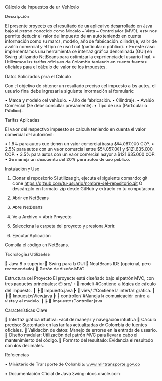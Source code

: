 Cálculo de Impuestos de un Vehículo

Descripción

El presente proyecto es el resultado de un aplicativo desarrollado en Java bajo el patrón conocido como Modelo – Vista – Controlador (MVC), esto nos permite deducir el valor del impuesto de un auto teniendo en cuenta información como su marca, modelo, año de fabricación, cilindraje, valor de avalúo comercial y el tipo de uso final (particular o público).
•	En este caso implementamos una herramienta de interfaz gráfica denominada (GUI) en Swing utilizando NetBeans para optimizar la experiencia del usuario final.
•	Utilizamos las tarifas oficiales de Colombia teniendo en cuenta fuentes oficiales para el cálculo del valor de los impuestos.

Datos Solicitados para el Cálculo

Con el objetivo de obtener un resultado preciso del impuesto a los autos, el usuario final debe ingresar la siguiente información al formulario:

•	Marca y modelo del vehículo.
•	Año de fabricación.
•	Cilindraje.
•	Avalúo Comercial (Se debe consultar previamente).
•	Tipo de uso (Particular o Público).



Tarifas Aplicadas

El valor del respectivo impuesto se calcula teniendo en cuenta el valor comercial del automóvil:

•	1.5% para autos que tienen un valor comercial hasta $54.057.000 COP.
•	2.5% para autos con un valor comercial entre $54.057.001 y $121.635.000 COP.
•	3.5% para autos con un valor comercial mayor a $121.635.000 COP.
•	Se maneja un descuento del 20% para autos de uso público.

Instalación y Uso

1.	Clonar el repositorio
Si utilizas git, ejecuta el siguiente comando:
git clone https://github.com/tu-usuario/nombre-del-repositorio.git
O descárgalo en formato .zip desde GitHub y extráelo en tu computadora.

2.	Abrir en NetBeans

1.	Abre NetBeans
2.	Ve a Archivo > Abrir Proyecto
3.	Selecciona la carpeta del proyecto y presiona Abrir.

3.	Ejecutar Aplicación
   
Compila el código en NetBeans.


Tecnologías Utilizadas

	Java 8 o superior
	Swing para la GUI
	NeatBeans IDE (opcional, pero recomendado)
	Patrón de diseño MVC

Estructura del Proyecto
El proyecto está diseñado bajo el patrón MVC, con tres paquetes principales:
📦 src/
 ┣ 📂 model/         #Contiene la lógica de cálculo del impuesto.
 ┃ ┣ 📜 Impuesto.java
 ┣ 📂 view/          #Contiene la interfaz gráfica.
 ┃ ┣ 📜 ImpuestosView.java
 ┣ 📂 controller/    #Maneja la comunicación entre la vista y el modelo.
 ┃ ┣ 📜 ImpuestosController.java


Características Clave

	Interfaz gráfica intuitiva: Fácil de manejar y navegación intuitiva
	Cálculo preciso: Sustentado en las tarifas actualizadas de Colombia de fuentes oficiales.
	Validación de datos: Manejo de errores en la entrada de usuario.
	Diseño modular: Utilización del patrón MVC para llevar a cabo el mantenimiento del código.
	Formato del resultado: Evidencia el resultado con dos decimales.

Referencias

•	Ministerio de Transporte de Colombia: www.mintransporte.gov.co

•	Documentación Oficial de Java Swing: docs.oracle.com
